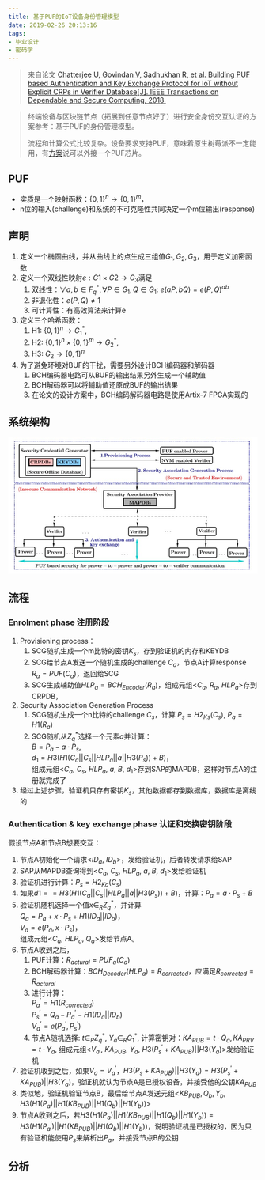 ```yaml
---
title: 基于PUF的IoT设备身份管理模型
date: 2019-02-26 20:13:16
tags:
- 毕业设计
- 密码学
---
```


> 来自论文 [Chatterjee U, Govindan V, Sadhukhan R, et al. Building PUF based Authentication and Key Exchange Protocol for IoT without Explicit CRPs in Verifier Database[J]. IEEE Transactions on Dependable and Secure Computing, 2018.](https://ieeexplore.ieee.org/abstract/document/8353301)

> 终端设备与区块链节点（拓展到任意节点好了）进行安全身份交互认证的方案参考：基于PUF的身份管理模型。
> 
> 流程和计算公式比较复杂。设备要求支持PUF，意味着原生树莓派不一定能用，有[方案](https://github.com/Tribler/tribler/issues/3064)说可以外接一个PUF芯片。

<!-- more -->

## PUF

* 实质是一个映射函数：$\{0, 1\}^n \rightarrow \{0, 1\}^m$，
* n位的输入(challenge)和系统的不可克隆性共同决定一个m位输出(response)

## 声明

1. 定义一个椭圆曲线，并从曲线上的点生成三组值$G_1,G_2,G_3$，用于定义加密函数
2. 定义一个双线性映射$e: G1 \times G2 \rightarrow G_3$满足
   1. 双线性：$\forall a, b \in F^*_q, \forall P \in G_1, Q \in G_1$: $e(aP, bQ)=e(P, Q)^{ab}$
   2. 非退化性：$e(P, Q) \neq 1$
   3. 可计算性：有高效算法来计算e
3. 定义三个哈希函数：
   1. H1: $\{ 0, 1\}^n \rightarrow G^*_1$, 
   2. H2: $\{0, 1\}^n \times \{0, 1\}^m \rightarrow G^*_2$, 
   3. H3: $G_2 \rightarrow \{0, 1\}^n$
4. 为了避免环境对BUF的干扰，需要另外设计BCH编码器和解码器
   1. BCH编码器电路可从BUF的输出结果另外生成一个辅助值
   2. BCH解码器可以将辅助值还原成BUF的输出结果
   3. 在论文的设计方案中，BCH编码解码器电路是使用Artix-7 FPGA实现的

## 系统架构

![](/images/PUF/PUF01.jpg)

## 流程

### Enrolment phase 注册阶段

1. Provisioning process：
   1. SCG随机生成一个m比特的密钥$K_s$，存到验证机的内存和KEYDB
   2. SCG给节点A发送一个随机生成的challenge $C_a$，节点A计算response $R_a = PUF(C_a)$，返回给SCG
   3. SCG生成辅助值$HLP_a=BCH_{Encoder}(R_a)$，组成元组<$C_a$, $R_a$, $HLP_a$>存到CRPDB，
2. Security Association Generation Process
   1. SCG随机生成一个n比特的challenge $C_s$，计算 $P_s=H2_{Ks}(C_s)$, $P_a=H1(R_a)$
   2. SCG随机从$Z^*_q$选择一个元素$a$并计算：<br>$B=P_a-a \cdot P_s$, <br>$d_1=H3(H1(C_a||C_s||HLP_a||a||H3(P_s))+B)$，<br>组成元组<$C_a$, $C_s$, $HLP_a$, $a$, $B$, $d_1$>存到SAP的MAPDB，这样对节点A的注册就完成了
3. 经过上述步骤，验证机只存有密钥$K_s$，其他数据都存到数据库，数据库是离线的

### Authentication & key exchange phase 认证和交换密钥阶段

假设节点A和节点B想要交互：

1. 节点A初始化一个请求<$ID_a$, $ID_b$>，发给验证机，后者转发请求给SAP
2. SAP从MAPDB查询得到<$C_a$, $C_s$, $HLP_a$, $a$, $B$, $d_1$>发给验证机
3. 验证机进行计算：$P_s = H2_{Ka}(C_s)$
4. 如果$d1==H3(H1(C_a||C_s||HLP_a||a||H3(P_s))+B)$，计算：$P_a=a \cdot P_s + B$
5. 验证机随机选择一个值$x \in _RZ^*_q$，并计算<br>$Q_a=P_a+x \cdot P_s +H1(ID_a||ID_b)$，<br>$V_a=e(P_a, x \cdot P_s)$，<br>组成元组<$C_a$, $HLP_a$, $Q_a$>发给节点A。
6. 节点A收到之后，
   1. PUF计算：$R_{actural}=PUF_a(C_a)$
   2. BCH解码器计算：$BCH_{Decoder}(HLP_a)=R_{corrected}$，应满足$R_{corrected}=R_{actural}$
   3. 进行计算：<br>$P^\prime_a=H1(R_{corrected})$ <br>$P^\prime_s=Q_a-P^\prime_a-H1(ID_a||ID_b)$ <br>$V^\prime_a=e(P^\prime_a, P^\prime_s)$
   4. 节点A随机选择: $t \in _RZ^*_q$, $Y_a \in _RG^*_1$, 计算密钥对：$KA_{PUB}=t \cdot Q_a, KA_{PRV}=t \cdot Y_a$, 组成元组<$V^\prime_a$, $KA_{PUB}$, $Y_a$, $H3(P^\prime_s+KA_{PUB})||H3(Y_a)$>发给验证机
7. 验证机收到之后，如果$V_a=V^\prime_a$，$H3(P_s+KA_{PUB})||H3(Y_a)=H3(P^\prime_s+KA_{PUB})||H3(Y_a)$，验证机就认为节点A是已授权设备，并接受他的公钥$KA_{PUB}$
8.  类似地，验证机验证节点B，最后给节点A发送元组<$KB_{PUB}, Q_b, Y_b, H3(H1(P_a)||H1(KB_{PUB})||H1(Q_b)||H1(Y_b))$>
9.  节点A收到之后，若$H3(H1(P_a)||H1(KB_{PUB})||H1(Q_b)||H1(Y_b))=H3(H1(P^\prime_a)||H1(KB_{PUB})||H1(Q_b)||H1(Y_b))$，说明验证机是已授权的，因为只有验证机能使用$P_s$来解析出$P_a$，并接受节点B的公钥

## 分析
